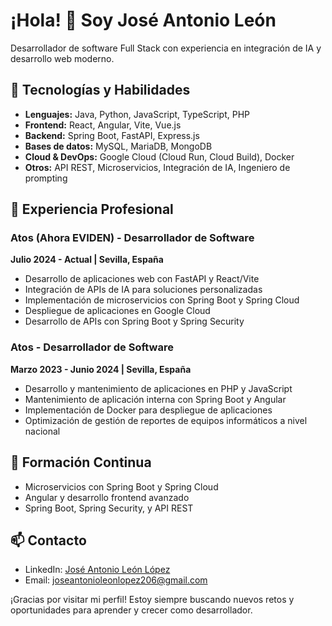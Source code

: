 # ¡Hola! 👋 Soy José Antonio León

Desarrollador de software Full Stack con experiencia en integración de IA y desarrollo web moderno.

## 🚀 Tecnologías y Habilidades

- **Lenguajes:** Java, Python, JavaScript, TypeScript, PHP
- **Frontend:** React, Angular, Vite, Vue.js
- **Backend:** Spring Boot, FastAPI, Express.js
- **Bases de datos:** MySQL, MariaDB, MongoDB
- **Cloud & DevOps:** Google Cloud (Cloud Run, Cloud Build), Docker
- **Otros:** API REST, Microservicios, Integración de IA, Ingeniero de prompting

## 💼 Experiencia Profesional

### Atos (Ahora EVIDEN) - Desarrollador de Software
**Julio 2024 - Actual | Sevilla, España**
- Desarrollo de aplicaciones web con FastAPI y React/Vite
- Integración de APIs de IA para soluciones personalizadas
- Implementación de microservicios con Spring Boot y Spring Cloud
- Despliegue de aplicaciones en Google Cloud
- Desarrollo de APIs con Spring Boot y Spring Security

### Atos - Desarrollador de Software
**Marzo 2023 - Junio 2024 | Sevilla, España**
- Desarrollo y mantenimiento de aplicaciones en PHP y JavaScript
- Mantenimiento de aplicación interna con Spring Boot y Angular
- Implementación de Docker para despliegue de aplicaciones
- Optimización de gestión de reportes de equipos informáticos a nivel nacional

## 🌱 Formación Continua

- Microservicios con Spring Boot y Spring Cloud
- Angular y desarrollo frontend avanzado
- Spring Boot, Spring Security, y API REST

## 📫 Contacto

- LinkedIn: [José Antonio León López](https://www.linkedin.com/in/jose-antonio-leon-lopez/)
- Email: joseantonioleonlopez206@gmail.com

¡Gracias por visitar mi perfil! Estoy siempre buscando nuevos retos y oportunidades para aprender y crecer como desarrollador.
